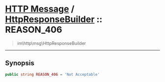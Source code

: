 # [HTTP Message](http.md) / [HttpResponseBuilder](http-HttpResponseBuilder.md) :: REASON_406
 > im\http\msg\HttpResponseBuilder
____

## Synopsis
```php
public string REASON_406 = 'Not Acceptable'
```
